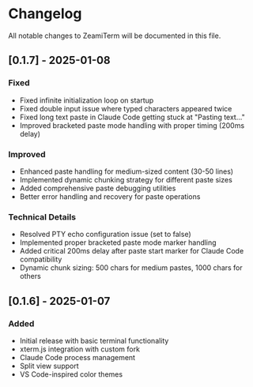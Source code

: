 # Changelog

All notable changes to ZeamiTerm will be documented in this file.

## [0.1.7] - 2025-01-08

### Fixed
- Fixed infinite initialization loop on startup
- Fixed double input issue where typed characters appeared twice
- Fixed long text paste in Claude Code getting stuck at "Pasting text..."
- Improved bracketed paste mode handling with proper timing (200ms delay)

### Improved
- Enhanced paste handling for medium-sized content (30-50 lines)
- Implemented dynamic chunking strategy for different paste sizes
- Added comprehensive paste debugging utilities
- Better error handling and recovery for paste operations

### Technical Details
- Resolved PTY echo configuration issue (set to false)
- Implemented proper bracketed paste mode marker handling
- Added critical 200ms delay after paste start marker for Claude Code compatibility
- Dynamic chunk sizing: 500 chars for medium pastes, 1000 chars for others

## [0.1.6] - 2025-01-07

### Added
- Initial release with basic terminal functionality
- xterm.js integration with custom fork
- Claude Code process management
- Split view support
- VS Code-inspired color themes